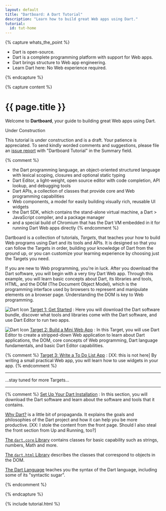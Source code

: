 ```yaml
---
layout: default
title: "Dartboard: A Dart Tutorial"
description: "Learn how to build great Web apps using Dart."
tutorial:
  id: tut-home
---
```


{% capture whats_the_point %}

* Dart is open-source.
* Dart is a complete programming platform with support for Web apps.
* Dart brings structure to Web app engineering.
* Learn Dart here: No Web experience required.

{% endcapture %}

{% capture content %}

# {{ page.title }}

Welcome to **Dartboard**,
your guide to building great Web apps using Dart.

<div id="under-construction">
<p id="construction-label">
<i class="icon-wrench"> </i>
Under Construction
</p>
This tutorial is under construction
and is a draft.
Your patience is appreciated.
To send kindly worded
comments and suggestions,
please file an
<a href="http://dartbug.com/new">issue report</a>
with "Dartboard Tutorial" in the Summary field.
</div>


{% comment %}
* the Dart programming language,
  an object-oriented structured language
  with lexical scoping, closures and optional static typing
* Dart Editor, a light-weight, open source editor with
  code completion, API lookup, and debugging tools
* Dart APIs, a collection of classes that provide core
  and Web programming capabilities
* Web components, a model for easily building 
  visually rich, reusable UI widgets
* the Dart SDK, which contains the stand-alone virtual machine,
  a Dart > JavaScript compiler, and a package manager
* and a special build of Chromium that has the Dart VM embedded in it
  for running Dart Web apps directly
{% endcomment %}

Dartboard is a collection of tutorials, _Targets_, that teaches
your how to build Web programs using Dart and its tools and APIs.
It is designed so that you can follow the Targets in order,
building your knowledge of Dart from the ground up,
or you can customize your learning experience by
choosing just the Targets you need.

If you are new to Web programming, you're in luck.
After you download the Dart software,
you will begin with a very tiny Dart Web app.
Through this example, you will learn basic concepts
about Dart, its libraries and tools, HTML,
and the DOM (The Document Object Model),
which is the programming interface used by browsers
to represent and manipulate elements on a browser page.
Understanding the DOM is key to Web programming.

![Dart Icon](/imgs/Dart_Logo_21.png) [Target 1: Get Started](get-started/index.html)
: Here you will download the Dart software bundle,
discover what tools and libraries come with the Dart software,
and use Dart Editor to run two apps.

![Dart Icon](/imgs/Dart_Logo_21.png) [Target 2: Build a Mini Web App](mini-web-app/index.html)
: In this Target, you will use Dart Editor to create
a stripped-down Web application to
learn about Dart applications,
the DOM,
core concepts of Web programming,
Dart language fundamentals,
and basic Dart Editor capabilities.

{% comment %}
[Target 3: Write a To Do List App](todo-app/index.html)
: [XX: this is not here] By writing a small practical Web app,
you will learn how to use widgets in your app.
{% endcomment %}

<div>
  <hr>
  <div class="row">
    <div class="span1">
    <font size="24">
    <i class="icon-bullhorn"> </i>
    </font>
    </div>
    <div class="span8">
...stay tuned for more Targets...
    </div>
  </div>
<hr>
</div>


{% comment %}
[Set Up Your Dart Installation](dart-software.html)
: In this section, you will download the Dart software
and learn about the software and tools that it contains.

<a href="why-dart.html">Why Dart?</a>
is a little bit of propaganda.
It explains the goals and philosophies of the Dart project
and how it can help you be more productive.
[XX: I stole the content from the front page.
Should I also steal the front section from Up and Running, too?]

<a href="dart-icore-apis/index.html">The `dart.core` Library</a>
contains classes for basic capability such as
strings, numbers, Math and more.

<a href="dart-html-apis/index.html">The `dart.html` Library</a>
describes the classes that correspond to objects in the DOM.

<a href="language/index.html">The Dart Language</a>
teaches you the syntax of the Dart language,
including some of its "syntactic sugar".

{% endcomment %}

{% endcapture %}

{% include tutorial.html %}
